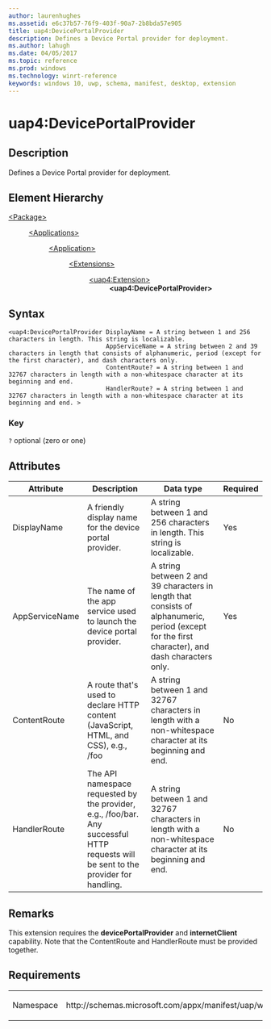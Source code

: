 ```yaml
---
author: laurenhughes
ms.assetid: e6c37b57-76f9-403f-90a7-2b8bda57e905
title: uap4:DevicePortalProvider
description: Defines a Device Portal provider for deployment.
ms.author: lahugh
ms.date: 04/05/2017
ms.topic: reference
ms.prod: windows
ms.technology: winrt-reference
keywords: windows 10, uwp, schema, manifest, desktop, extension 
---
```


# uap4:DevicePortalProvider

## Description
Defines a Device Portal provider for deployment.

## Element Hierarchy
<dl>
<dt><a href="element-package.md">&lt;Package&gt;</a></dt>
<dd>
<dl>
<dt><a href="element-applications.md">&lt;Applications&gt;</a></dt>
<dd>
<dl>
<dt><a href="element-application.md">&lt;Application&gt;</a></dt>
<dd>
<dl>
<dt><a href="element-1-extensions.md">&lt;Extensions&gt;</a></dt>
<dd>
<dl>
<dt><a href="element-uap4-extension.md">&lt;uap4:Extension&gt;</a></dt>
<dd><b>&lt;uap4:DevicePortalProvider&gt;</b></dd>
</dl>
</dd>
</dl>
</dd>
</dl>
</dd>
</dl>
</dd>
</dl>

## Syntax
```syntax
<uap4:DevicePortalProvider DisplayName = A string between 1 and 256 characters in length. This string is localizable.
                           AppServiceName = A string between 2 and 39 characters in length that consists of alphanumeric, period (except for the first character), and dash characters only.
                           ContentRoute? = A string between 1 and 32767 characters in length with a non-whitespace character at its beginning and end.
                           HandlerRoute? = A string between 1 and 32767 characters in length with a non-whitespace character at its beginning and end. >            
```

### Key
`?` optional (zero or one)

## Attributes
| Attribute | Description | Data type | Required |
|-----------|-------------|-----------|----------|
| DisplayName | A friendly display name for the device portal provider. | A string between 1 and 256 characters in length. This string is localizable. | Yes |
| AppServiceName | The name of the app service used to launch the device portal provider. | A string between 2 and 39 characters in length that consists of alphanumeric, period (except for the first character), and dash characters only. | Yes |
| ContentRoute | A route that's used to declare HTTP content (JavaScript, HTML, and CSS), e.g., /foo| A string between 1 and 32767 characters in length with a non-whitespace character at its beginning and end. | No |
| HandlerRoute | The API namespace requested by the provider, e.g., /foo/bar. Any successful HTTP requests will be sent to the provider for handling. | A string between 1 and 32767 characters in length with a non-whitespace character at its beginning and end. | No |  

## Remarks
This extension requires the **devicePortalProvider** and **internetClient** capability. Note that the ContentRoute and HandlerRoute must be provided together.

## Requirements

<table>
<colgroup>
<col width="50%" />
<col width="50%" />
</colgroup>
<tbody>
<tr class="odd">
<td><p>Namespace</p></td>
<td><p>http://schemas.microsoft.com/appx/manifest/uap/windows10/4</p></td>
</tr>
</tbody>
</table>